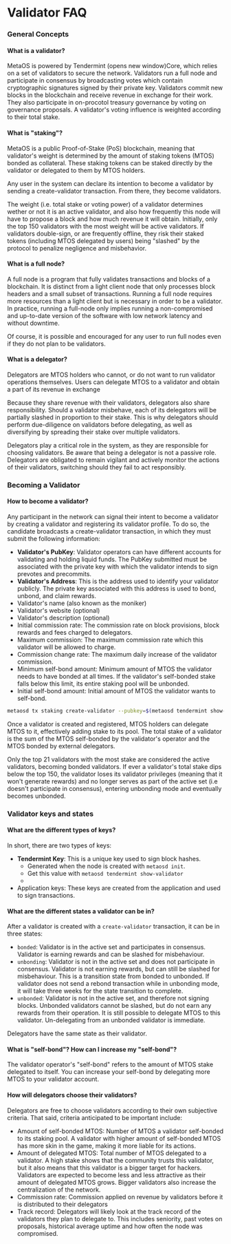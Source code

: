 # Validator FAQ

### General Concepts

#### What is a validator?
MetaOS is powered by Tendermint (opens new window)Core, which relies on a set of validators to secure the network. 
Validators run a full node and participate in consensus by broadcasting votes which contain cryptographic signatures signed by their private key.
Validators commit new blocks in the blockchain and receive revenue in exchange for their work. 
They also participate in on-procotol treasury governance by voting on governance proposals. 
A validator's voting influence is weighted according to their total stake.


#### What is "staking"?
MetaOS is a public Proof-of-Stake (PoS) blockchain, meaning that validator's weight is determined by the amount of staking tokens (MTOS) bonded as collateral. 
These staking tokens can be staked directly by the validator or delegated to them by MTOS holders.

Any user in the system can declare its intention to become a validator by sending a create-validator transaction. From there, they become validators.

The weight (i.e. total stake or voting power) of a validator determines wether or not it is an active validator, 
and also how frequently this node will have to propose a block and how much revenue it will obtain. Initially, 
only the top 150 validators with the most weight will be active validators. If validators double-sign,
or are frequently offline, they risk their staked tokens (including MTOS delegated by users) being "slashed" by the protocol to penalize negligence and misbehavior.

#### What is a full node?
A full node is a program that fully validates transactions and blocks of a blockchain.
It is distinct from a light client node that only processes block headers and a small subset of transactions.
Running a full node requires more resources than a light client but is necessary in order to be a validator. 
In practice, running a full-node only implies running a non-compromised and up-to-date version of the software with low network latency and without downtime.

Of course, it is possible and encouraged for any user to run full nodes even if they do not plan to be validators.

#### What is a delegator?

Delegators are MTOS holders who cannot, or do not want to run validator operations themselves. 
Users can delegate MTOS to a validator and obtain a part of its revenue in exchange 

Because they share revenue with their validators, delegators also share responsibility. Should a validator misbehave, 
each of its delegators will be partially slashed in proportion to their stake. 
This is why delegators should perform due-diligence on validators before delegating, 
as well as diversifying by spreading their stake over multiple validators.

Delegators play a critical role in the system, as they are responsible for choosing validators.
Be aware that being a delegator is not a passive role. Delegators are obligated to remain vigilant and actively monitor the actions of their validators, 
switching should they fail to act responsibly.

### Becoming a Validator
#### How to become a validator?
Any participant in the network can signal their intent to become a validator by creating a validator and registering its validator profile. 
To do so, the candidate broadcasts a create-validator transaction, in which they must submit the following information:

- **Validator's PubKey**: Validator operators can have different accounts for validating and holding liquid funds. 
The PubKey submitted must be associated with the private key with which the validator intends to sign prevotes and precommits.
- **Validator's Address**: This is the address used to identify your validator publicly. The private key associated with this address is used to bond, unbond, and claim rewards.
- Validator's name (also known as the moniker)
- Validator's website (optional)
- Validator's description (optional)
- Initial commission rate: The commission rate on block provisions, block rewards and fees charged to delegators. 
- Maximum commission: The maximum commission rate which this validator will be allowed to charge. 
- Commission change rate: The maximum daily increase of the validator commission. 
- Minimum self-bond amount: Minimum amount of MTOS the validator needs to have bonded at all times. If the validator's self-bonded stake falls below this limit, its entire staking pool will be unbonded. 
- Initial self-bond amount: Initial amount of MTOS the validator wants to self-bond.

```bash
metaosd tx staking create-validator --pubkey=$(metaosd tendermint show-validator) --moniker="my nickname" --identity="logo|||http://mywebsite/pic/logo.jpg" --website="http://mywebsite" --details="my slogan" --from jack
```

Once a validator is created and registered, MTOS holders can delegate MTOS to it, effectively adding stake to its pool. The total stake of a validator is the sum of the MTOS self-bonded by the validator's operator and the MTOS bonded by external delegators.

Only the top 21 validators with the most stake are considered the active validators, becoming bonded validators. 
If ever a validator's total stake dips below the top 150, the validator loses its validator privileges (meaning that it won't generate rewards) and no longer serves as part of the active set (i.e doesn't participate in consensus), entering unbonding mode and eventually becomes unbonded.

### Validator keys and states
#### What are the different types of keys?
In short, there are two types of keys:
- **Tendermint Key**: This is a unique key used to sign block hashes. 
  - Generated when the node is created with `metaosd init`.
  - Get this value with `metaosd tendermint show-validator`
  - 
- Application keys: These keys are created from the application and used to sign transactions. 

#### What are the different states a validator can be in?
After a validator is created with a `create-validator` transaction, it can be in three states:
- `bonded`: Validator is in the active set and participates in consensus. Validator is earning rewards and can be slashed for misbehaviour.
- `unbonding`: Validator is not in the active set and does not participate in consensus. Validator is not earning rewards, but can still be slashed for misbehaviour. This is a transition state from bonded to unbonded. If validator does not send a rebond transaction while in unbonding mode, it will take three weeks for the state transition to complete.
- `unbonded`: Validator is not in the active set, and therefore not signing blocks. Unbonded validators cannot be slashed, but do not earn any rewards from their operation. It is still possible to delegate MTOS to this validator. Un-delegating from an unbonded validator is immediate.

Delegators have the same state as their validator.

#### What is "self-bond"? How can I increase my "self-bond"?
The validator operator's "self-bond" refers to the amount of MTOS stake delegated to itself. You can increase your self-bond by delegating more MTOS to your validator account.

#### How will delegators choose their validators?
Delegators are free to choose validators according to their own subjective criteria. That said, criteria anticipated to be important include:

- Amount of self-bonded MTOS: Number of MTOS a validator self-bonded to its staking pool. A validator with higher amount of self-bonded MTOS has more skin in the game, making it more liable for its actions.
- Amount of delegated MTOS: Total number of MTOS delegated to a validator. A high stake shows that the community trusts this validator, but it also means that this validator is a bigger target for hackers. Validators are expected to become less and less attractive as their amount of delegated MTOS grows. Bigger validators also increase the centralization of the network.
- Commission rate: Commission applied on revenue by validators before it is distributed to their delegators
- Track record: Delegators will likely look at the track record of the validators they plan to delegate to. This includes seniority, past votes on proposals, historical average uptime and how often the node was compromised.
